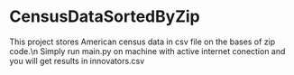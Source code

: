 # CensusDataSortedByZip
This project stores American census data in csv file on the bases of zip code.\n
Simply run main.py on machine with active internet conection and you will get results in innovators.csv
